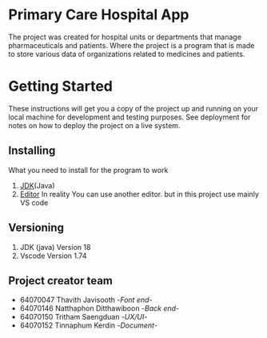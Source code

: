 # Primary Care Hospital App
  The project was created for hospital units or departments that manage pharmaceuticals and patients. Where the project is a program that is made to store various data of organizations related to medicines and patients.
  
# Getting Started
  These instructions will get you a copy of the project up and running on your local machine for development and testing purposes. See deployment for notes on how to deploy the project on a live system.
  
 
 ##  Installing
  What you need to install for the program to work
  
  1. [JDK](https://www.oracle.com/java/technologies/downloads/)(Java)
  2. [Editor](https://code.visualstudio.com/Download)  In reality You can use another editor. but in this project use mainly VS code

## Versioning
 
  1. JDK (java) Version 18
  2. Vscode Version 1.74

## Project creator team
  
  * 64070047 Thavith Javisooth -*Font end*-
  * 64070146 Natthaphon Ditthawiboon -*Back end*-
  * 64070150 Tritham Saengduan -*UX/UI*-
  * 64070152 Tinnaphum Kerdin -*Document*-